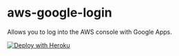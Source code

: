 # aws-google-login

Allows you to log into the AWS console with Google Apps.

[![Deploy with Heroku](https://www.herokucdn.com/deploy/button.png)](https://heroku.com/deploy)
